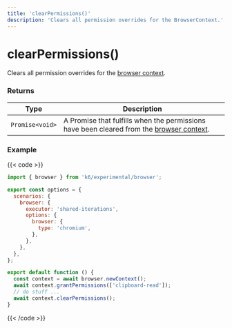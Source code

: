 ```yaml
---
title: 'clearPermissions()'
description: 'Clears all permission overrides for the BrowserContext.'
---
```


# clearPermissions()

Clears all permission overrides for the [browser context](https://grafana.com/docs/k6/<K6_VERSION>/javascript-api/k6-experimental/browser/browsercontext).

### Returns

| Type            | Description                                                                                                                                                                            |
| --------------- | -------------------------------------------------------------------------------------------------------------------------------------------------------------------------------------- |
| `Promise<void>` | A Promise that fulfills when the permissions have been cleared from the [browser context](https://grafana.com/docs/k6/<K6_VERSION>/javascript-api/k6-experimental/browser/browsercontext). |

### Example

{{< code >}}

```javascript
import { browser } from 'k6/experimental/browser';

export const options = {
  scenarios: {
    browser: {
      executor: 'shared-iterations',
      options: {
        browser: {
          type: 'chromium',
        },
      },
    },
  },
};

export default function () {
  const context = await browser.newContext();
  await context.grantPermissions(['clipboard-read']);
  // do stuff ...
  await context.clearPermissions();
}
```

{{< /code >}}
